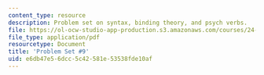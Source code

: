 ```yaml
---
content_type: resource
description: Problem set on syntax, binding theory, and psych verbs.
file: https://ol-ocw-studio-app-production.s3.amazonaws.com/courses/24-902-language-and-its-structure-ii-syntax-fall-2003/e6db47e56dcc5c42581e53538fde10af_ps_9.pdf
file_type: application/pdf
resourcetype: Document
title: 'Problem Set #9'
uid: e6db47e5-6dcc-5c42-581e-53538fde10af
---
```

